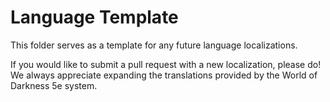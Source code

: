 # Language Template
This folder serves as a template for any future language localizations.

If you would like to submit a pull request with a new localization, please do! We always appreciate expanding the translations provided by the World of Darkness 5e system.